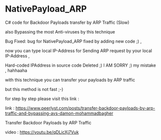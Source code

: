 # NativePayload_ARP
C# code for Backdoor Payloads transfer by ARP Traffic (Slow)

also Bypassing the most Anti-viruses by this technique 

Bug Fixed: bug for NativePayload_ARP fixed by adding new code ;) , 

now you can type local IP-Address for Sending ARP request by your local IP-Address , 

Hard-coded IPAddress in source code Deleted ;) I AM SORRY ;) my mistake , hahhaaha 



with this technique you can transfer your payloads by ARP traffic

but this method is not fast ;-)

for step by step please visit this link :

link : https://www.peerlyst.com/posts/transfer-backdoor-payloads-by-arp-traffic-and-bypassing-avs-damon-mohammadbagher

Transfer Backdoor Payloads by ARP Traffic

video : https://youtu.be/qDLicXj7Vuk
